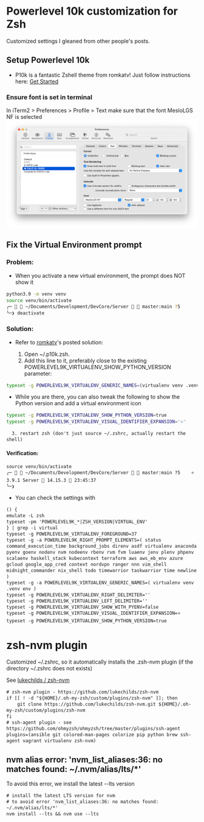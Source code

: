 # Powerlevel 10k customization for Zsh

Customized settings I gleaned from other people's posts.

## Setup Powerlevel 10k
   *  P10k is a fantastic Zshell theme from romkatv! Just follow instructions here:  [Get Started](https://github.com/romkatv/powerlevel10k#get-started)

### Ensure font is set in terminal

In iTerm2 > Preferences > Profile > Text
 make sure that the font MesloLGS NF is selected
 ![](iterm2_font_profile.png)

## Fix the Virtual Environment prompt

### Problem:

   *  When you activate a new virtual environment, the prompt does NOT show it

```bash
python3.9 -m venv venv
source venv/bin/activate
╭─   ~/Documents/Development/DevCore/Server   master:main ?5                    14.15.3  23:44:12
╰─❯ deactivate
```

 ### Solution:

   *  Refer to [romkatv](https://github.com/romkatv/powerlevel10k/issues/532#issuecomment-592064973)'s posted solution:

      1. Open ~/.p10k.zsh.
      2. Add this line to it, preferably close to the existing POWERLEVEL9K_VIRTUALENV_SHOW_PYTHON_VERSION parameter:

```bash
typeset -g POWERLEVEL9K_VIRTUALENV_GENERIC_NAMES=(virtualenv venv .venv env)
```

   *  While you are there, you can also tweak the following to show the Python version and add a virtual environment icon

```bash
typeset -g POWERLEVEL9K_VIRTUALENV_SHOW_PYTHON_VERSION=true
typeset -g POWERLEVEL9K_VIRTUALENV_VISUAL_IDENTIFIER_EXPANSION='⭐'
```

      3. restart zsh (don't just source ~/.zshrc, actually restart the shell)

 #### Verification:

```
source venv/bin/activate
╭─   ~/Documents/Development/DevCore/Server   master:main ?5    ⭐ 3.9.1 Server  14.15.3  23:45:37
╰─❯
```
   *  You can check the settings with
```
() {
emulate -L zsh
typeset -pm 'POWERLEVEL9K_*|ZSH_VERSION|VIRTUAL_ENV'
} | grep -i virtual
typeset -g POWERLEVEL9K_VIRTUALENV_FOREGROUND=37
typeset -g -a POWERLEVEL9K_RIGHT_PROMPT_ELEMENTS=( status command_execution_time background_jobs direnv asdf virtualenv anaconda pyenv goenv nodenv nvm nodeenv rbenv rvm fvm luaenv jenv plenv phpenv scalaenv haskell_stack kubecontext terraform aws aws_eb_env azure gcloud google_app_cred context nordvpn ranger nnn vim_shell midnight_commander nix_shell todo timewarrior taskwarrior time newline )
typeset -g -a POWERLEVEL9K_VIRTUALENV_GENERIC_NAMES=( virtualenv venv .venv env )
typeset -g POWERLEVEL9K_VIRTUALENV_RIGHT_DELIMITER=''
typeset -g POWERLEVEL9K_VIRTUALENV_LEFT_DELIMITER=''
typeset -g POWERLEVEL9K_VIRTUALENV_SHOW_WITH_PYENV=false
typeset -g POWERLEVEL9K_VIRTUALENV_VISUAL_IDENTIFIER_EXPANSION=⭐
typeset -g POWERLEVEL9K_VIRTUALENV_SHOW_PYTHON_VERSION=true
```
# zsh-nvm plugin

Customized ~/.zshrc, so it automatically installs the .zsh-nvm plugin (if the directory ~/.zshrc does not exists)

See  [ lukechilds /
zsh-nvm](https://github.com/lukechilds/zsh-nvm#manually)


```
# zsh-nvm plugin - https://github.com/lukechilds/zsh-nvm
if [[ ! -d "${HOME}/.oh-my-zsh/custom/plugins/zsh-nvm" ]]; then
    git clone https://github.com/lukechilds/zsh-nvm.git ${HOME}/.oh-my-zsh/custom/plugins/zsh-nvm
fi
# ssh-agent plugin - see https://github.com/ohmyzsh/ohmyzsh/tree/master/plugins/ssh-agent
plugins=(ansible git colored-man-pages colorize pip python brew ssh-agent vagrant virtualenv zsh-nvm)
```

## nvm alias error: 'nvm_list_aliases:36: no matches found: ~/.nvm/alias/lts/*'

To avoid this error, we install the latest --lts version

```
# install the latest LTS version for nvm
# to avoid error 'nvm_list_aliases:36: no matches found: ~/.nvm/alias/lts/*'
nvm install --lts && nvm use --lts
```